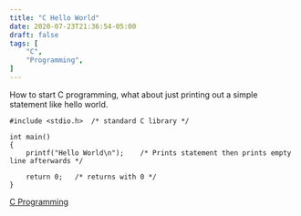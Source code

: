 ```yaml
---
title: "C Hello World"
date: 2020-07-23T21:36:54-05:00
draft: false
tags: [
	"C",
	"Programming",
]
---
```


How to start C programming, what about just printing out a simple statement like hello world.

```
#include <stdio.h>	/* standard C library */

int main()
{
    printf("Hello World\n");	/* Prints statement then prints empty line afterwards */	

	return 0;	/* returns with 0 */
}
```

[C Programming](/posts/c_programming)

